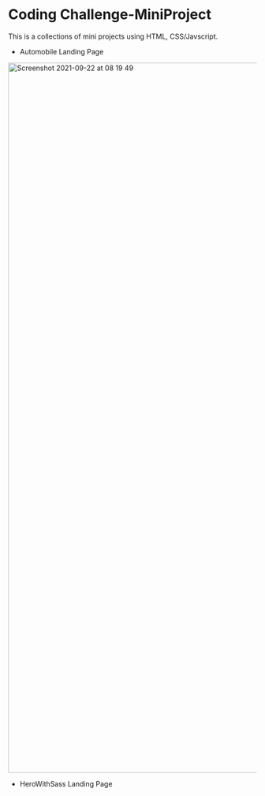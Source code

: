 # Coding Challenge-MiniProject
This is a collections of mini projects using HTML, CSS/Javscript. 
* Automobile Landing Page

<img width="1440" alt="Screenshot 2021-09-22 at 08 19 49" src="https://user-images.githubusercontent.com/56796429/134301618-fc57466a-9406-450a-8eb6-37b66b083754.png">

* HeroWithSass Landing Page


